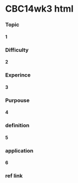 # CBC14wk3 html

### Topic

#### 1

### Difficulty

#### 2

### Experince

#### 3

### Purpouse

#### 4

### definition

#### 5

### application

#### 6

### ref link

